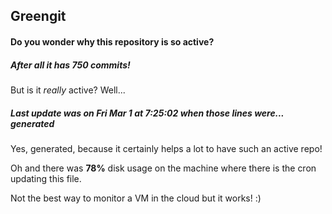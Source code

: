 ## Greengit

#### Do you wonder why this repository is so active?

##### After all it has 750 commits!

But is it *really* active? Well...

##### Last update was on Fri Mar 1 at 7:25:02 when those lines were... generated

Yes, generated, because it certainly helps a lot to have such an active repo!

Oh and there was **78%** disk usage on the machine
where there is the cron updating this file.

Not the best way to monitor a VM in the cloud but it works! :)
